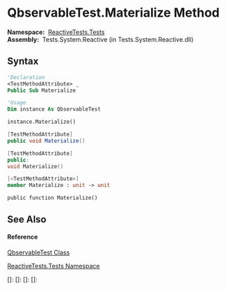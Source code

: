 # QbservableTest.Materialize Method

**Namespace:**  [ReactiveTests.Tests](ReactiveTests.Tests\ReactiveTests.Tests.md)  
**Assembly:**  Tests.System.Reactive (in Tests.System.Reactive.dll)

## Syntax

```vb
'Declaration
<TestMethodAttribute> _
Public Sub Materialize
```

```vb
'Usage
Dim instance As QbservableTest

instance.Materialize()
```

```csharp
[TestMethodAttribute]
public void Materialize()
```

```c++
[TestMethodAttribute]
public:
void Materialize()
```

```fsharp
[<TestMethodAttribute>]
member Materialize : unit -> unit 
```

```jscript
public function Materialize()
```

## See Also

#### Reference

[QbservableTest Class](QbservableTest\QbservableTest.md)

[ReactiveTests.Tests Namespace](ReactiveTests.Tests\ReactiveTests.Tests.md)

[]: 
[]: 
[]: 
[]: 